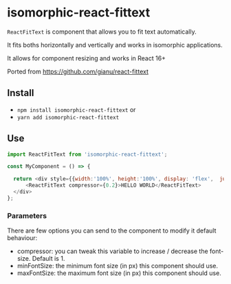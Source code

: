 # isomorphic-react-fittext

`ReactFitText` is component that allows you to fit text automatically.

It fits boths horizontally and vertically and works in isomorphic applications.

It allows for component resizing and works in React 16+

Ported from https://github.com/gianu/react-fittext

## Install

- `npm install isomorphic-react-fittext` or
- `yarn add isomorphic-react-fittext`

## Use

```JavaScript
import ReactFitText from 'isomorphic-react-fittext';

const MyComponent = () => {

  return <div style={{width:'100%', height:'100%', display: 'flex',  justifyContent: 'center', alignItems:'center'}}>
      <ReactFitText compressor={0.2}>HELLO WORLD</ReactFitText>
  </div>
};
```

### Parameters
There are few options you can send to the component to modify it default behaviour:

- compressor: you can tweak this variable to increase / decrease the font-size. Default is 1.
- minFontSize: the minimum font size (in px) this component should use.
- maxFontSize: the maximum font size (in px) this component should use.
